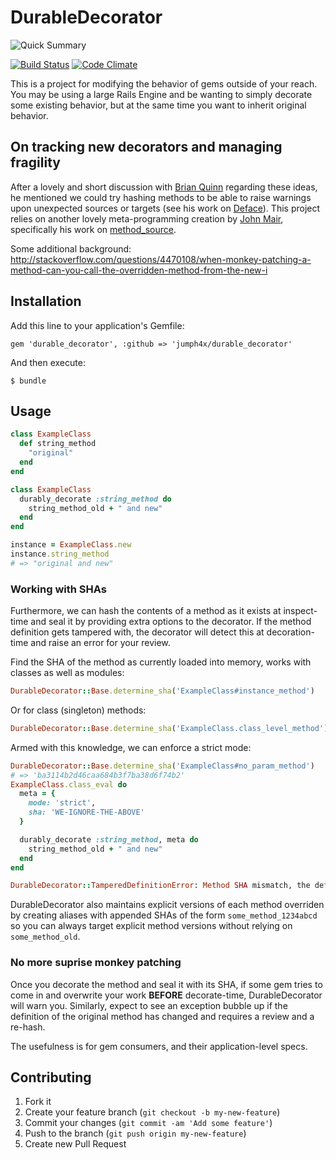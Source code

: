 # DurableDecorator

![Quick Summary](http://cdn.memegenerator.net/instances/300x300/38628144.jpg)

[![Build Status](https://travis-ci.org/jumph4x/durable_decorator.png)](https://travis-ci.org/jumph4x/durable_decorator)
[![Code Climate](https://codeclimate.com/github/jumph4x/durable_decorator.png)](https://codeclimate.com/github/jumph4x/durable_decorator)

This is a project for modifying the behavior of gems outside of your reach. You may be using a large Rails Engine and be wanting to simply decorate some existing behavior, but at the same time you want to inherit original behavior. 

## On tracking new decorators and managing fragility

After a lovely and short discussion with [Brian Quinn](https://github.com/BDQ) regarding these ideas, he mentioned we could try hashing methods to be able to raise warnings upon unexpected sources or targets (see his work on [Deface](https://github.com/spree/deface)). This project relies on another lovely meta-programming creation by [John Mair](https://github.com/banister), specifically his work on [method_source](https://github.com/banister/method_source).

Some additional background: http://stackoverflow.com/questions/4470108/when-monkey-patching-a-method-can-you-call-the-overridden-method-from-the-new-i

## Installation

Add this line to your application's Gemfile:

    gem 'durable_decorator', :github => 'jumph4x/durable_decorator'

And then execute:

    $ bundle

## Usage

```ruby
class ExampleClass
  def string_method
    "original"
  end
end

class ExampleClass
  durably_decorate :string_method do
    string_method_old + " and new"
  end
end

instance = ExampleClass.new
instance.string_method
# => "original and new"
```

### Working with SHAs

Furthermore, we can hash the contents of a method as it exists at inspect-time and seal it by providing extra options to the decorator. If the method definition gets tampered with, the decorator will detect this at decoration-time and raise an error for your review. 

Find the SHA of the method as currently loaded into memory, works with classes as well as modules:
```ruby
DurableDecorator::Base.determine_sha('ExampleClass#instance_method')
```

Or for class (singleton) methods:
```ruby
DurableDecorator::Base.determine_sha('ExampleClass.class_level_method')
```

Armed with this knowledge, we can enforce a strict mode: 
```ruby
DurableDecorator::Base.determine_sha('ExampleClass#no_param_method')
# => 'ba3114b2d46caa684b3f7ba38d6f74b2'
ExampleClass.class_eval do
  meta = {
    mode: 'strict',
    sha: 'WE-IGNORE-THE-ABOVE'
  }

  durably_decorate :string_method, meta do
    string_method_old + " and new"
  end
end

DurableDecorator::TamperedDefinitionError: Method SHA mismatch, the definition has been tampered with
```

DurableDecorator also maintains explicit versions of each method overriden by creating aliases with appended SHAs of the form ```some_method_1234abcd``` so you can always target explicit method versions without relying on ```some_method_old```.

### No more suprise monkey patching
Once you decorate the method and seal it with its SHA, if some gem tries to come in and overwrite your work **BEFORE** decorate-time, DurableDecorator will warn you. Similarly, expect to see an exception bubble up if the definition of the original method has changed and requires a review and a re-hash. 

The usefulness is for gem consumers, and their application-level specs. 

## Contributing

1. Fork it
2. Create your feature branch (`git checkout -b my-new-feature`)
3. Commit your changes (`git commit -am 'Add some feature'`)
4. Push to the branch (`git push origin my-new-feature`)
5. Create new Pull Request
